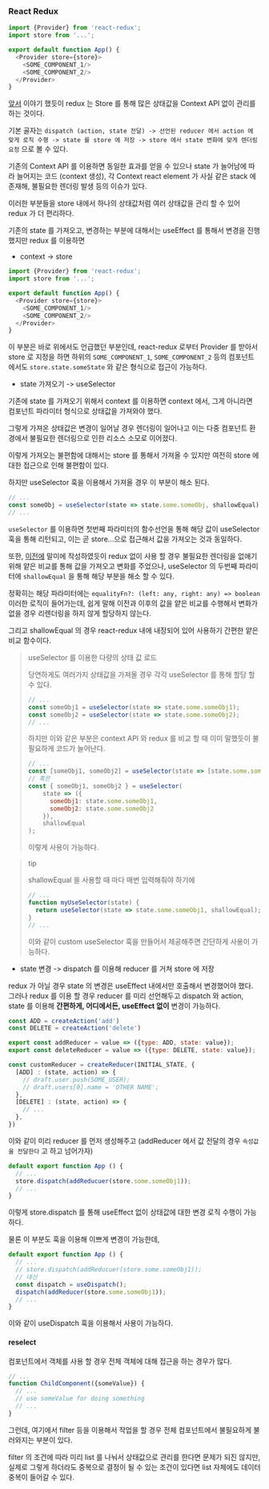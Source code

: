 ### React Redux

```javascript
import {Provider} from 'react-redux';
import store from '...';

export default function App() {
  <Provider store={store}>
    <SOME_COMPONENT_1/>
    <SOME_COMPONENT_2/>
  </Provider>
}
```

[앞서](./Redux.md) 이야기 했듯이 redux 는 Store 를 통해 많은 상태값을 Context API 없이 관리를 하는 것이다.

기본 골자는 `dispatch (action, state 전달) -> 선언된 reducer 에서 action 에 맞게 로직 수행 -> state 를 store 에 저장
-> store 에서 state 변화에 맞게 렌더링 요청` 으로 볼 수 있다.

기존의 Context API 를 이용하면 동일한 효과를 얻을 수 있으나 state 가 늘어남에 따라 늘어지는 코드 (context 생성),
각 Context react element 가 사실 같은 stack 에 존재해, 불필요한 렌더링 발생 등의 이슈가 있다.

이러한 부분들을 store 내에서 하나의 상태값처럼 여러 상태값을 관리 할 수 있어 redux 가 더 편리하다.

기존의 state 를 가져오고, 변경하는 부분에 대해서는 useEffect 를 통해서 변경을 진행했지만 redux 를 이용하면

- context -> store

```javascript
import {Provider} from 'react-redux';
import store from '...';

export default function App() {
  <Provider store={store}>
    <SOME_COMPONENT_1/>
    <SOME_COMPONENT_2/>
  </Provider>
}
```

이 부분은 바로 위에서도 언급했던 부분인데, react-redux 로부터 Provider 를 받아서 store 로 지정을 하면 하위의 `SOME_COMPONENT_1`,
`SOME_COMPONENT_2` 등의 컴포넌트에서도 `store.state.someState` 와 같은 형식으로 접근이 가능하다.

- state 가져오기 -> useSelector

기존에 state 를 가져오기 위해서 context 를 이용하면 context 에서, 그게 아니라면 컴포넌트 파라미터 형식으로 상태값을 가져와야 했다.

그렇게 가져온 상태값은 변경이 일어날 경우 렌더링이 일어나고 이는 다중 컴포넌트 환경에서 불필요한 렌더링으로 인한 리소스 소모로 이어졌다.

이렇게 가져오는 불편함에 대해서는 store 를 통해서 가져올 수 있지만 여전히 store 에 대한 접근으로 인해 불편함이 있다.

하지만 useSelector 훅을 이용해서 가져올 경우 이 부분이 해소 된다.

```javascript
// ...
const someObj = useSelector(state => state.some.someObj, shallowEqual);
// ...
```

`useSelector` 를 이용하면 첫번째 파라미터의 함수선언을 통해 해당 값이 useSelector 훅을 통해 리턴되고, 이는 곧 store...으로
접근해서 값을 가져오는 것과 동일하다.

또한, [이전에](./Redux.md) 말미에 작성하였듯이 redux 없이 사용 할 경우 불필요한 렌더링을 없애기 위해 얕은 비교를 통해 값을 가져오고
변화를 주었으나, useSelector 의 두번째 파라미터에 `shallowEqual` 을 통해 해당 부분을 해소 할 수 있다.

정확히는 해당 파라미터에는 `equalityFn?: (left: any, right: any) => boolean` 이러한 로직이 들어가는데, 쉽게 말해
이전과 이후의 값을 얕은 비교를 수행해서 변화가 없을 경우 리렌더링을 하지 않게 할당하지 않는다.

그리고 shallowEqual 의 경우 react-redux 내에 내장되어 있어 사용하기 간편한 얕은 비교 함수이다.

> useSelector 를 이용한 다량의 상태 값 로드
> 
> 당연하게도 여러가지 상태값을 가져올 경우 각각 useSelector 를 통해 할당 할 수 있다.
> ```javascript
> // ...
> const someObj1 = useSelector(state => state.some.someObj1);
> const someObj2 = useSelector(state => state.some.someObj2);
> // ...
> ```
> 
> 하지만 이와 같은 부분은 context API 와 redux 를 비교 할 때 이미 말했듯이 불필요하게 코드가 늘어난다.
>
> ```javascript
> // ...
> const [someObj1, someObj2] = useSelector(state => [state.some.someObj1, state.some.someObj2], shallowEqual);
> // 혹은
> const { someObj1, someObj2 } = useSelector(
>     state => ({
>       someObj1: state.some.someObj1,
>       someObj2: state.some.someObj2
>     }),
>     shallowEqual
> );
> ```
> 
> 이렇게 사용이 가능하다.

> tip
> 
> shallowEqual 을 사용할 때 마다 매번 입력해줘야 하기에
> 
> ```javascript
> // ...
> function myUseSelector(state) {
>   return useSelector(state => state.some.someObj1, shallowEqual);
> }
> // ...
> ```
> 
> 이와 같이 custom useSelector 훅을 만들어서 제공해주면 간단하게 사용이 가능하다.

- state 변경 -> dispatch 를 이용해 reducer 를 거쳐 store 에 저장

redux 가 아닐 경우 state 의 변경은 useEffect 내에서만 호출해서 변경했어야 했다. 그러나 redux 를 이용 할 경우 reducer 를 미리
선언해두고 dispatch 와 action, state 를 이용해 **간편하게, 어디에서든, useEffect 없이** 변경이 가능하다.

```javascript
const ADD = createAction('add')
const DELETE = createAction('delete')

export const addReducer = value => ({type: ADD, state: value});
export const deleteReducer = value => ({type: DELETE, state: value});

const customReducer = createReducer(INITIAL_STATE, {
  [ADD] : (state, action) => {
    // draft.user.push(SOME_USER);
    // draft.users[0].name = 'OTHER NAME';
  },
  [DELETE] : (state, action) => {
    // ...
  },
})
```

이와 같이 미리 reducer 를 먼저 생성해주고 (addReducer 에서 값 전달의 경우 `속성값을 전달한다` 고 하고 넘어가자)

```javascript
default export function App () {
  // ...
  store.dispatch(addReducuer(store.some.someObj1));
  // ...
}
```

이렇게 store.dispatch 를 통해 useEffect 없이 상태값에 대한 변경 로직 수행이 가능하다.

물론 이 부분도 훅을 이용해 이쁘게 변경이 가능한데,

```javascript
default export function App () {
  // ...
  // store.dispatch(addReducuer(store.some.someObj1));
  // 대신
  const dispatch = useDispatch();
  dispatch(addReducer(store.some.someObj1));
  // ...
}
```

이와 같이 useDispatch 훅을 이용해서 사용이 가능하다.

#### reselect

컴포넌트에서 객체를 사용 할 경우 전체 객체에 대해 접근을 하는 경우가 많다.

```javascript
// ...
function ChildComponent({someValue}) {
  // ...
  // use someValue for doing something
  // ...
}
```

그런데, 여기에서 filter 등을 이용해서 작업을 할 경우 전체 컴포넌트에서 불필요하게 불러와지는 부분이 있다.

filter 의 조건에 따라 미리 list 를 나눠서 상태값으로 관리를 한다면 문제가 되진 않지만, 실제로 그렇게 하더라도 중복으로 결정이 될 수 있는
조건이 있다면 list 자체에도 데이터 중복이 들어갈 수 있다.

